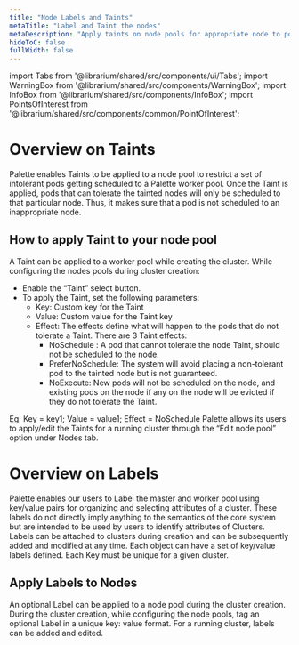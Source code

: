 ```yaml
---
title: "Node Labels and Taints"
metaTitle: "Label and Taint the nodes"
metaDescription: "Apply taints on node pools for appropriate node to pod scheduling."
hideToC: false
fullWidth: false
---
```


import Tabs from '@librarium/shared/src/components/ui/Tabs';
import WarningBox from '@librarium/shared/src/components/WarningBox';
import InfoBox from '@librarium/shared/src/components/InfoBox';
import PointsOfInterest from '@librarium/shared/src/components/common/PointOfInterest';


# Overview on Taints
Palette enables Taints to be applied to a node pool to restrict a set of intolerant pods getting scheduled to a Palette worker pool. Once the Taint is applied, pods that can tolerate the tainted nodes will only be scheduled to that particular node. Thus, it makes sure that a pod is not scheduled to an inappropriate node.
## How to apply Taint to your node pool
A Taint can be applied to a worker pool while creating the cluster. While configuring the nodes pools during cluster creation:
* Enable the “Taint” select button.
* To apply the Taint, set the following parameters:
	* Key: Custom key for the Taint
	* Value: Custom value for the Taint key
	* Effect: The effects define what will happen to the pods that do not tolerate a Taint. There are 3 Taint effects:
		* NoSchedule : A pod that cannot tolerate the node Taint, should not be scheduled to the node.
		* PreferNoSchedule: The system will avoid placing a non-tolerant pod to the tainted node but is not guaranteed. 
		* NoExecute: New pods will not be scheduled on the node, and existing pods on the node if any on the node will be evicted if they do not tolerate the Taint. 

Eg: Key = key1;
 	Value = value1;
	Effect = NoSchedule
<InfoBox>
Palette allows its users to apply/edit the Taints for a running cluster through the “Edit node pool” option under Nodes tab.
</InfoBox>
	

# Overview on Labels 
Palette enables our users to Label the master and worker pool using key/value pairs for organizing and selecting attributes of a cluster. These labels do not directly imply anything to the semantics of the core system but are intended to be used by users to identify attributes of Clusters. Labels can be attached to clusters during creation and can be subsequently added and modified at any time. Each object can have a set of key/value labels defined. Each Key must be unique for a given cluster.

## Apply Labels to Nodes
An optional Label can be applied to a node pool during the cluster creation. During the cluster creation, while configuring the node pools, tag an optional Label in a unique key: value format. For a running cluster, labels can be added and edited. 

